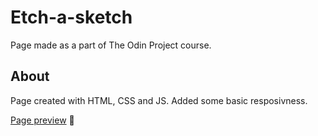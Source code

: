 # Etch-a-sketch
Page made as a part of The Odin Project course.

## About

Page created with HTML, CSS and JS. Added some basic resposivness. 

[Page preview](https://dariuszk92.github.io/etch-a-sketch/) :art: